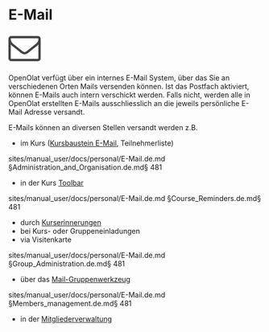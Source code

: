 # E-Mail

![](assets/contact.png)

OpenOlat verfügt über ein internes E-Mail System, über das Sie an
verschiedenen Orten Mails versenden können. Ist das Postfach aktiviert, können
E-Mails auch intern verschickt werden. Falls nicht, werden alle in OpenOlat
erstellten E-Mails ausschliesslich an die jeweils persönliche E-Mail Adresse
versandt.

E-Mails können an diversen Stellen versandt werden z.B.

  * im Kurs ([Kursbaustein E-Mail](../course_elements/Administration_and_Organisation.de.md), Teilnehmerliste)

sites/manual_user/docs/personal/E-Mail.de.md §Administration_and_Organisation.de.md§ 481
  * in der Kurs [Toolbar](../course_elements/Administration_and_Organisation.de.md)

sites/manual_user/docs/personal/E-Mail.de.md §Course_Reminders.de.md§ 481
  * durch [Kurserinnerungen](../course_operation/Course_Reminders.de.md)
  * bei Kurs- oder Gruppeneinladungen
  * via Visitenkarte

sites/manual_user/docs/personal/E-Mail.de.md §Group_Administration.de.md§ 481
  * über das [Mail-Gruppenwerkzeug](../groups/Group_Administration.de.md)

sites/manual_user/docs/personal/E-Mail.de.md §Members_management.de.md§ 481
  * in der [Mitgliederverwaltung](../course_operation/Members_management.de.md)

